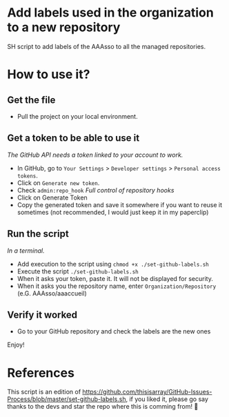 # Add labels used in the organization to a new repository
SH script to add labels of the AAAsso to all the managed repositories.

# How to use it?
## Get the file
- Pull the project on your local environment.
## Get a token to be able to use it
*The GitHub API needs a token linked to your account to work.*
- In GitHub, go to `Your Settings` > `Developer settings` > `Personal access tokens`.
- Click on `Generate new token`.
- Check `admin:repo_hook` *Full control of repository hooks*
- Click on Generate Token
- Copy the generated token and save it somewhere if you want to reuse it sometimes (not recommended, I would just keep it in my paperclip)
## Run the script
*In a terminal.*
- Add execution to the script using `chmod +x ./set-github-labels.sh`
- Execute the script `./set-github-labels.sh`
- When it asks your token, paste it. It will not be displayed for security.
- When it asks you the repository name, enter `Organization/Repository` (e.G. AAAsso/aaaccueil)
## Verify it worked
- Go to your GitHub repository and check the labels are the new ones

Enjoy!

# References
This script is an edition of https://github.com/thisisarray/GitHub-Issues-Process/blob/master/set-github-labels.sh, if you liked it, please go say thanks to the devs and star the repo where this is comming from! :blue_heart:
